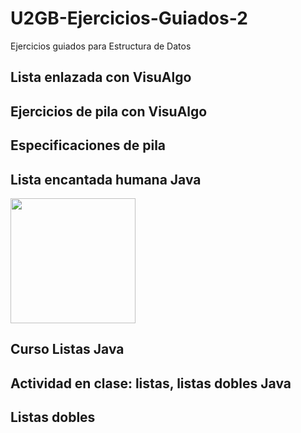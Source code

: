 # U2GB-Ejercicios-Guiados-2
Ejercicios guiados para Estructura de Datos


## Lista enlazada con VisuAlgo



## Ejercicios de pila con VisuAlgo



## Especificaciones de pila


## Lista encantada humana Java
<img src="blob:https://web.whatsapp.com/8be44a22-a0d0-4f48-bbf1-0ae3e84b6356" width="200" height="200">

## Curso Listas Java



## Actividad en clase: listas, listas dobles Java

## Listas dobles
